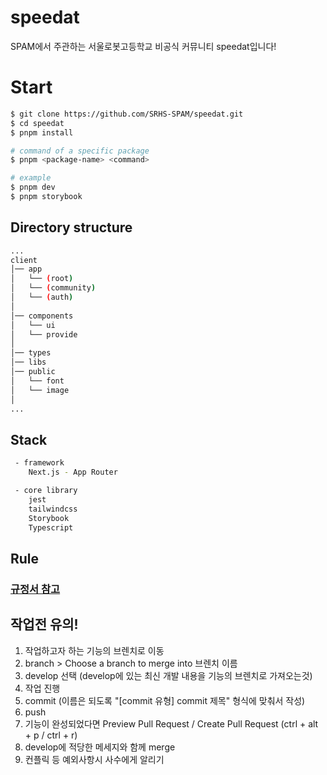 # speedat

SPAM에서 주관하는 서울로봇고등학교 비공식 커뮤니티 speedat입니다!

# Start

```bash
$ git clone https://github.com/SRHS-SPAM/speedat.git
$ cd speedat
$ pnpm install

# command of a specific package
$ pnpm <package-name> <command>

# example
$ pnpm dev
$ pnpm storybook

```

## Directory structure

```bash
...
client
│── app
│   └── (root)
│   └── (community)
│   └── (auth)
│
│── components
│   └── ui
│   └── provide
│
│── types
│── libs
│── public
│   └── font
│   └── image
│
...
```

## Stack

```bash
 - framework
    Next.js - App Router

 - core library
    jest
    tailwindcss
    Storybook
    Typescript
```

## Rule

### [규정서 참고](https://linear.app/srh-spam/document/speedat-규정서-63e258bc3544)

## 작업전 유의!

1. 작업하고자 하는 기능의 브렌치로 이동
2. branch > Choose a branch to merge into 브렌치 이름
3. develop 선택 (develop에 있는 최신 개발 내용을 기능의 브렌치로 가져오는것)
4. 작업 진행
5. commit (이름은 되도록 "[commit 유형] commit 제목" 형식에 맞춰서 작성)
6. push
7. 기능이 완성되었다면 Preview Pull Request / Create Pull Request (ctrl + alt + p / ctrl + r)
8. develop에 적당한 메세지와 함께 merge
9. 컨플릭 등 예외사항시 사수에게 알리기
